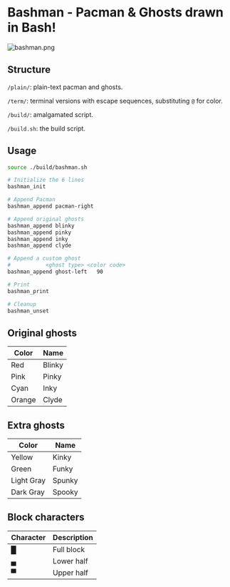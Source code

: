 # Bashman - Pacman & Ghosts drawn in Bash!

![bashman.png](http://i.imgur.com/TabbRBO.png)

## Structure

`/plain/`: plain-text pacman and ghosts.

`/term/`: terminal versions with escape sequences, substituting `@` for color.

`/build/`: amalgamated script.

`/build.sh`: the build script.

## Usage

``` bash
source ./build/bashman.sh

# Initialize the 6 lines
bashman_init

# Append Pacman
bashman_append pacman-right

# Append original ghosts
bashman_append blinky
bashman_append pinky
bashman_append inky
bashman_append clyde

# Append a custom ghost
#           <ghost type> <color code>
bashman_append ghost-left   90

# Print
bashman_print

# Cleanup
bashman_unset
```

## Original ghosts

| Color         | Name                  |
| ------------- | --------------------- |
| Red           | Blinky                |
| Pink          | Pinky                 |
| Cyan          | Inky                  |
| Orange        | Clyde                 |

## Extra ghosts

| Color         | Name                  |
| ------------- | --------------------- |
| Yellow        | Kinky                 |
| Green         | Funky                 |
| Light Gray    | Spunky                |
| Dark Gray     | Spooky                |

## Block characters

| Character     | Description           |
| ------------- | --------------------- |
| █             | Full block            |
| ▄             | Lower half            |
| ▀             | Upper half            |
